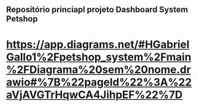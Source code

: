 ## Repositório princiapl projeto Dashboard System Petshop

# https://app.diagrams.net/#HGabrielGallo1%2Fpetshop_system%2Fmain%2FDiagrama%20sem%20nome.drawio#%7B%22pageId%22%3A%22aVjAVGTrHqwCA4JihpEF%22%7D

